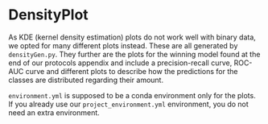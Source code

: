 # DensityPlot

As KDE (kernel density estimation) plots do not work well with binary data, we opted for many different plots instead. These are all generated by `densityGen.py`.
They further are the plots for the winning model found at the end of our protocols appendix and include a precision-recall curve, ROC-AUC curve and different plots to describe how the predictions for the classes are distributed regarding their amount.

`environment.yml` is supposed to be a conda environment only for the plots. If you already use our `project_environment.yml` environment, you do not need an extra environment.
